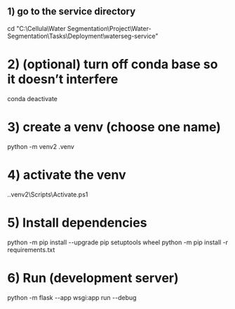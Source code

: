 ## 1) go to the service directory
cd "C:\Cellula\Water Segmentation\Project\Water-Segmentation\Tasks\Deployment\waterseg-service"

# 2) (optional) turn off conda base so it doesn’t interfere

conda deactivate

# 3) create a venv (choose one name)
python -m venv2 .venv   

# 4) activate the venv

.\.venv2\Scripts\Activate.ps1

# 5) Install dependencies

python -m pip install --upgrade pip setuptools wheel
python -m pip install -r requirements.txt

# 6) Run (development server)

python -m flask --app wsgi:app run --debug

